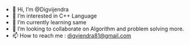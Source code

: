 - 👋 Hi, I’m @Digvijendra
- 👀 I’m interested in C++ Language
- 🌱 I’m currently learning same
- 💞️ I’m looking to collaborate on Algorithm and problem solving more.
- 📫 How to reach me : digvjendra81@gmail.com

<!---
Digvijendra/Digvijendra is a ✨ special ✨ repository because its `README.md` (this file) appears on your GitHub profile.
You can click the Preview link to take a look at your changes.
--->
